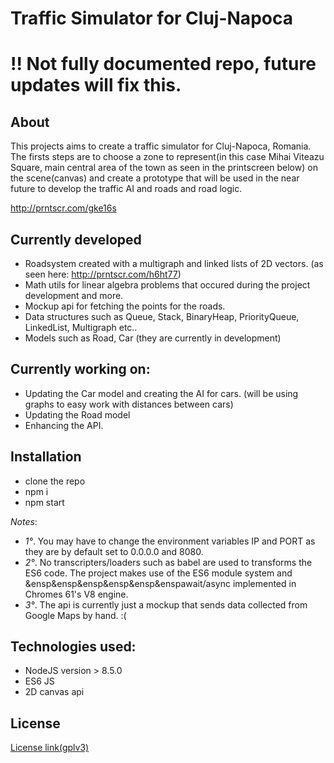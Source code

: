 # Traffic Simulator for Cluj-Napoca

# !! Not fully documented repo, future updates will fix this.


## About

This projects aims to create a traffic simulator for Cluj-Napoca, Romania. The firsts steps are to choose a zone to represent(in this case Mihai Viteazu Square, main central area of the town as seen in the printscreen below) on the scene(canvas) and create a prototype that will be used in the near future to develop the traffic AI and roads and road logic.

http://prntscr.com/gke16s

## Currently developed

- Roadsystem created with a multigraph and linked lists of 2D vectors. (as seen here: http://prntscr.com/h6ht77)
- Math utils for linear algebra problems that occured during the project development and more.
- Mockup api for fetching the points for the roads.
- Data structures such as Queue, Stack, BinaryHeap, PriorityQueue, LinkedList, Multigraph etc..
- Models such as Road, Car (they are currently in development)

## Currently working on:

- Updating the Car model and creating the AI for cars. (will be using graphs to easy work with distances between cars)
- Updating the Road model
- Enhancing the API.

## Installation

- clone the repo
- npm i
- npm start

_Notes_: 
- _1°_. You may have to change the environment variables IP and PORT as they are by default set to 0.0.0.0 and 8080.
- _2°_. No transcripters/loaders such as babel are used to transforms the ES6 code. The project makes use of the ES6 module system and &ensp&ensp&ensp&ensp&ensp&enspawait/async implemented in Chromes 61's V8 engine.
- _3°_. The api is currently just a mockup that sends data collected from Google Maps by hand. :(

## Technologies used:
- NodeJS version > 8.5.0
- ES6 JS
- 2D canvas api

## License

[License link(gplv3)](https://github.com/MarcusGitAccount/traffic-simulation-cluj-napoca/blob/master/gplv3.txt)
